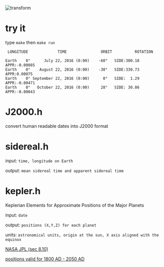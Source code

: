 ![transform](https://raw.githubusercontent.com/robbykraft/Astronomy/master/bin/transformation.png)

# try it

type `make` then `make run`

```
 LONGITUDE             TIME               ORBIT          ROTATION

Earth    0°      July 22, 2016 (0:00)    -60°   SIDE:300.18   APPR:-0.00085
Earth    0°    August 22, 2016 (0:00)    -30°   SIDE:330.73   APPR:0.00075
Earth    0° September 22, 2016 (0:00)      0°   SIDE:  1.29   APPR:-0.00471
Earth    0°   October 22, 2016 (0:00)     28°   SIDE: 30.86   APPR:-0.00043
```

# J2000.h

convert human readable dates into J2000 format 

# sidereal.h

input: `time, longitude on Earth`

output: `mean sidereal time and apparent sidereal time`

# kepler.h

Keplerian Elements for Approximate Positions of the Major Planets

input: `date`

output: `positions (X,Y,Z) for each planet`

units: `astronomical units, origin at the sun, X axis aligned with the equinox`

[NASA JPL (sec 8.10)](http://iau-comm4.jpl.nasa.gov/XSChap8.pdf)

[positions valid for 1800 AD - 2050 AD](http://ssd.jpl.nasa.gov/?planet_pos) 